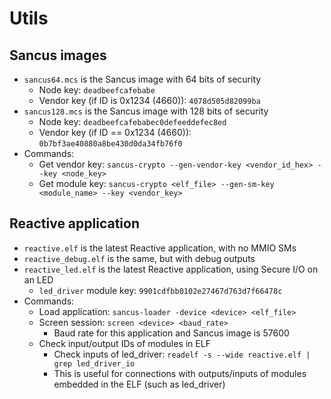 # Utils

## Sancus images

- `sancus64.mcs` is the Sancus image with 64 bits of security
  - Node key: `deadbeefcafebabe`
  - Vendor key (if ID is 0x1234 (4660)):  `4078d505d82099ba`
- `sancus128.mcs` is the Sancus image with 128 bits of security
  - Node key: `deadbeefcafebabec0defeeddefec8ed`
  - Vendor key (if ID == 0x1234 (4660)): `0b7bf3ae40880a8be430d0da34fb76f0`
- Commands:
  - Get vendor key: `sancus-crypto --gen-vendor-key <vendor_id_hex> --key <node_key>`
  - Get module key: `sancus-crypto <elf_file> --gen-sm-key <module_name> --key <vendor_key>`

## Reactive application

- `reactive.elf` is the latest Reactive application, with no MMIO SMs
- `reactive_debug.elf` is the same, but with debug outputs
- `reactive_led.elf` is the latest Reactive application, using Secure I/O on an LED
  - `led_driver` module key: `9901cdfbb0102e27467d763d7f66478c`
- Commands:
  - Load application: `sancus-loader -device <device> <elf_file>`
  - Screen session: `screen <device> <baud_rate>`
    - Baud rate for this application and Sancus image is 57600
  - Check input/output IDs of modules in ELF
    - Check inputs of led_driver: `readelf -s --wide reactive.elf | grep led_driver_io`
    - This is useful for connections with outputs/inputs of modules embedded in the ELF (such as led_driver)
